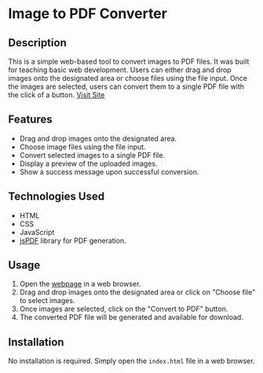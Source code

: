 # Image to PDF Converter

## Description
This is a simple web-based tool to convert images to PDF files. It was built for teaching basic web development. Users can either drag and drop images onto the designated area or choose files using the file input. Once the images are selected, users can convert them to a single PDF file with the click of a button.
[Visit Site](https://ratheesk.github.io/image-to-pdf)

## Features
- Drag and drop images onto the designated area.
- Choose image files using the file input.
- Convert selected images to a single PDF file.
- Display a preview of the uploaded images.
- Show a success message upon successful conversion.

## Technologies Used
- HTML
- CSS
- JavaScript
- [jsPDF](https://github.com/MrRio/jsPDF) library for PDF generation.

## Usage
1. Open the [webpage](https://ratheesk.github.io/image-to-pdf) in a web browser. 
2. Drag and drop images onto the designated area or click on "Choose file" to select images.
3. Once images are selected, click on the "Convert to PDF" button.
4. The converted PDF file will be generated and available for download.

## Installation
No installation is required. Simply open the `index.html` file in a web browser.

